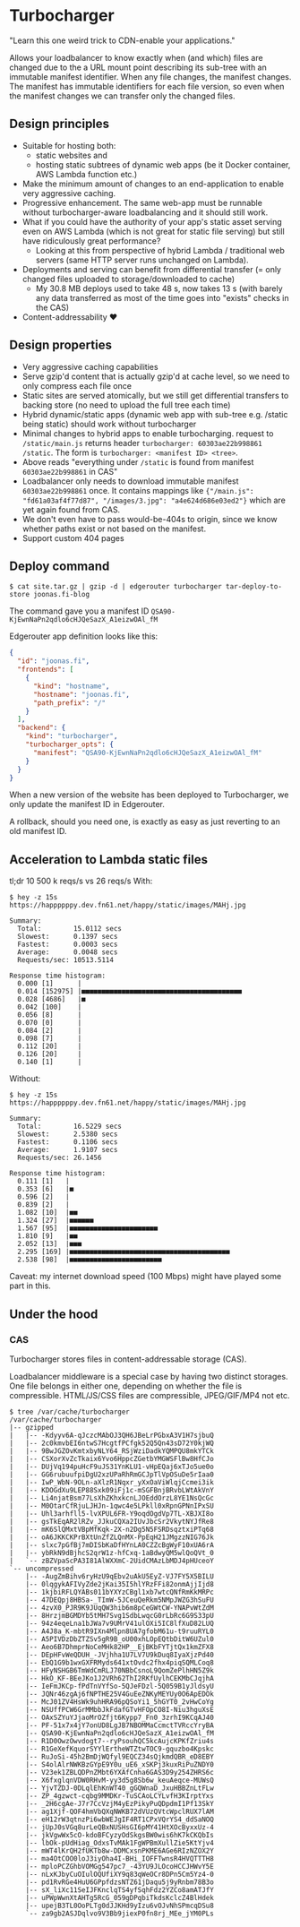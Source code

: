 Turbocharger
============

"Learn this one weird trick to CDN-enable your applications."

Allows your loadbalancer to know exactly when (and which) files are changed due to the a URL mount
point describing its sub-tree with an immutable manifest identifier.
When any file changes, the manifest changes. The manifest has immutable identifiers for each file
version, so even when the manifest changes we can transfer only the changed files.


## Design principles

- Suitable for hosting both:
	* static websites and
	* hosting static subtrees of dynamic web apps (be it Docker container, AWS Lambda function etc.)
- Make the minimum amount of changes to an end-application to enable very aggressive caching.
- Progressive enhancement. The same web-app must be runnable without turbocharger-aware loadbalancing
  and it should still work.
- What if you could have the authority of your app's static asset serving even on AWS Lambda (which is
  not great for static file serving) but still have ridiculously great performance?
	* Looking at this from perspective of hybrid Lambda / traditional web servers (same HTTP server runs unchanged on Lambda).
- Deployments and serving can benefit from differential transfer (= only changed files uploaded to storage/downloaded to cache)
	* My 30.8 MB deploys used to take 48 s, now takes 13 s (with barely any data transferred as most
	  of the time goes into "exists" checks in the CAS)
- Content-addressability ❤️


## Design properties

- Very aggressive caching capabilities
- Serve gzip'd content that is actually gzip'd at cache level, so we need to only compress each file once
- Static sites are served atomically, but we still get differential transfers to backing store
  (no need to upload the full tree each time)
- Hybrid dynamic/static apps (dynamic web app with sub-tree e.g. /static being static) should work
  without turbocharger
- Minimal changes to hybrid apps to enable turbocharging. request to `/static/main.js` returns
  header `turbocharger: 60303ae22b998861 /static`. The form is `turbocharger: <manifest ID> <tree>`.
- Above reads "everything under `/static` is found from manifest `60303ae22b998861` in CAS"
- Loadbalancer only needs to download immutable manifest `60303ae22b998861` once. It contains mappings
  like `{"/main.js": "fd61a03af4f77d87", "/images/3.jpg": "a4e624d686e03ed2"}` which are yet again found from CAS.
- We don't even have to pass would-be-404s to origin, since we know whether paths exist or not based on the manifest.
- Support custom 404 pages


## Deploy command

```console
$ cat site.tar.gz | gzip -d | edgerouter turbocharger tar-deploy-to-store joonas.fi-blog
```

The command gave you a manifest ID `QSA90-KjEwnNaPn2qdlo6cHJQeSazX_A1eizwOAl_fM`

Edgerouter app definition looks like this:

```json
{
  "id": "joonas.fi",
  "frontends": [
    {
      "kind": "hostname",
      "hostname": "joonas.fi",
      "path_prefix": "/"
    }
  ],
  "backend": {
    "kind": "turbocharger",
    "turbocharger_opts": {
      "manifest": "QSA90-KjEwnNaPn2qdlo6cHJQeSazX_A1eizwOAl_fM"
    }
  }
}
```

When a new version of the website has been deployed to Turbocharger, we only update the manifest ID in Edgerouter.

A rollback, should you need one, is exactly as easy as just reverting to an old manifest ID.


## Acceleration to Lambda static files

tl;dr 10 500 k reqs/s vs 26 reqs/s
With:

```console
$ hey -z 15s https://happppppy.dev.fn61.net/happy/static/images/MAHj.jpg

Summary:
  Total:        15.0112 secs
  Slowest:      0.1397 secs
  Fastest:      0.0003 secs
  Average:      0.0048 secs
  Requests/sec: 10513.5114

Response time histogram:
  0.000 [1]      |
  0.014 [152975] |■■■■■■■■■■■■■■■■■■■■■■■■■■■■■■■■■■■■■■■■
  0.028 [4686]   |■
  0.042 [100]    |
  0.056 [8]      |
  0.070 [0]      |
  0.084 [2]      |
  0.098 [7]      |
  0.112 [20]     |
  0.126 [20]     |
  0.140 [1]      |
```

Without:

```console
$ hey -z 15s https://happppppy.dev.fn61.net/happy/static/images/MAHj.jpg

Summary:
  Total:        16.5229 secs
  Slowest:      2.5380 secs
  Fastest:      0.1106 secs
  Average:      1.9107 secs
  Requests/sec: 26.1456

Response time histogram:
  0.111 [1]   |
  0.353 [6]   |■
  0.596 [2]   |
  0.839 [2]   |
  1.082 [10]  |■■
  1.324 [27]  |■■■■■■
  1.567 [95]  |■■■■■■■■■■■■■■■■■■■■■■
  1.810 [9]   |■■
  2.052 [13]  |■■■
  2.295 [169] |■■■■■■■■■■■■■■■■■■■■■■■■■■■■■■■■■■■■■■■■
  2.538 [98]  |■■■■■■■■■■■■■■■■■■■■■■■
```

Caveat: my internet download speed (100 Mbps) might have played some part in this.


## Under the hood

### CAS

Turbocharger stores files in content-addressable storage (CAS). 

Loadbalancer middleware is a special case by having two distinct storages. One file belongs in either one,
depending on whether the file is compressible. HTML/JS/CSS files are compressible, JPEG/GIF/MP4 not etc.

```console
$ tree /var/cache/turbocharger
/var/cache/turbocharger
|-- gzipped
|   |-- -Kdyyv6A-qJczcMAbOJ3QH6JBeLrPGbxA3V1H7sjbuQ
|   |-- 2c0kmvbEI6ntwS7HcgtfPCfgk52Q5Qn43sD72Y0kjWQ
|   |-- 9BwJGZOvKmtxbyNLY64_RSjWziDadkYQMPQU8mkYTCk
|   |-- CSXorXvZcTkaix6Yvo6HppcZGetbYMGWSFlBw8HfCJo
|   |-- DUjVq194puHcF9uJS31YnKLU1-vHpEQaj6xTJo5ue0o
|   |-- GG6rubuufpiDgU2xzUPaRhRmGCJpTlVpOSuDe5rIaa0
|   |-- IwP_WbN-9OLn-aXlzR1Nqxr_yXxOaViWlqjCcmei3ik
|   |-- KDOGdXu9LEP88Sxk09iFj1c-mSGFBnjBRvbLWtAkVnY
|   |-- Li4njatBsm77LsXhZKhxkcnLJOEddOrzL8YE1NsQcGc
|   |-- M0OtarCfRjuLJHJn-1qwc4e5LPkll0xRpnGPNnIPxSU
|   |-- Uhl3arhfll5-lvXPUL6FR-Y9oqdOgdVp7TL-XBJXI8o
|   |-- gsTkEqAR2lRZv_JJkuCQXa2IUvJbcSr2VkytNYJfRe8
|   |-- mK6SlQMxtVBpMfKqk-2X-n2Dg5N5FSRDsqztxiPTq68
|   |-- oA6JKKCKPrBXtUnZfZLQnMX-PpEqH21JMgzzNIG76Jk
|   |-- slxc7pGfBj7mDISbKaDfHYnLA0CZZcBgWyF10xUA6rA
|   |-- ybRkN9dBjhcS2qrW1z-hfCxq-1aBdwyQM5wlQoQVt_0
|   `-- zBZVpaScPA3I81AlWXXmC-2UidCMAzLbMDJ4pHUceoY
`-- uncompressed
    |-- -AugZmBihv6ryHzU9qEbv2uAkU5EyZ-VJ7FY5X5BILU
    |-- 0lqgykAFIVyZde2jKai35I5hlYRzFFi82onmAjjIjd8
    |-- 1kjbiRFLQYABs011bYXYzCBgl1xb7wtcQNfRmKkMRPc
    |-- 47DEQpj8HBSa-_TImW-5JCeuQeRkm5NMpJWZG3hSuFU
    |-- 4zvX0_PJR9K9JUqQW3hib6m8pCeGWtCW-YNAPvWtZdM
    |-- 8HrzjmBGMDYb5tMH7Svg1SdbLwqcG0rLbRc6G9S33pU
    |-- 94z4eqeLna1bJWa7v9UMrV41ulOXi5IC8lfXuD82LUQ
    |-- A4J8a_K-mbtR9IXn4Mlpn8UA7gfobM61u-t9ruuRYL0
    |-- A5PIVDzDbZTZSv5gR9B_oU00xhLOpEQtbDitW6UZul0
    |-- Aeo6B7DhmprNoCeMHk82HP__EjBKbFYTjtQx1kmZFX8
    |-- DEpHFvWeQDUH_-JVjhha1U7LV7U9kDuq8IyaXjzPd40
    |-- EbQ1G9b1wxGXFRMyds641xtOvdc2fhx4piqSQMLCoq8
    |-- HFyNSHGB6TmWdCmRLJ70NBbCsnoL9QomZePlhHN5Z9k
    |-- HkO_KF-BEeJKo1J2VRh62ThI2RKfUylhCEKMbCJqjhA
    |-- IeFmJKCp-fPdTnVYfSo-5QJeFDzl-5Q059B1yJldsyU
    |-- JQNr46zgAj6fNPTHE25V4GuEeZNKyMEYUy0O6ApEDOk
    |-- McJ01ZV4HsWk9uhHRA96pQSoYi1_5hGYT0_2vHwCoYg
    |-- NSUffPCW6GrMMbbJkFdafGTvHFOpCO8I-Niu3hguXsE
    |-- OAxSZYuYJjaoMrOZfjt6Kypp7_Fn0_3zrhI9KCqAJ40
    |-- PF-51x7x4jY7onUD8LgJB7NBOMMaCcmctTVRccYryBA
    |-- QSA90-KjEwnNaPn2qdlo6cHJQeSazX_A1eizwOAl_fM
    |-- R1D0OwzOwvdogt7--ryPsouhQC5kcAujcKPKfZriu4s
    |-- R1GeXefKquorSYYlErtheWTZtwTOC9-gquzbo4Kpskc
    |-- RuJoSi-45h2BmDjWQfyl9EQCZ34sQjkmdQBR_eD8EBY
    |-- S4olAlrNWKBzGYpE9Y0u_uE6_xSKPj3kuxRiPuZNDY0
    |-- V23ek1ZBLQDPnZMbt6YXAfCnha6GAS3D9y254ZHRS6c
    |-- X6fxglqnVDW0RHvM-yy3d5g8Sb6w_keuAeqce-MUWsQ
    |-- YjvTZDJ-0DLqlEhKnWT40_gGQWnaD_JxuHBBZnLtFLw
    |-- ZP_4gzwct-cqbg9MMDKr-TuSCAoLCYLvfH3KIrptYxs
    |-- _2H6cgAe-J7r7CcVzjM4yEzPikyPuQDpdmI1Pf13SkY
    |-- ag1Xjf-QOF4hmVbQXqNWKB72dVUzQVtcWpclRUX7lAM
    |-- eH12rW3qtnzPi6wbWEJgIF4RT1CPxVQrYS4_ddSaNOQ
    |-- jUpJ0sVGq8urLeQBxNUSHsGI6pMY41HtXOcByxxUz-4
    |-- jkVgwWx5cO-kdoBFCyzyOdSkgsBW0wis6hK7kCKQbIs
    |-- lbOk-pUdHiag_OdxsTvMAk1FgWPBmXullZie5KtYjv4
    |-- mWT4lKrQH2fUKTb8w-DDMCxsnPKME6AGe6RIzNZOX2Y
    |-- ma4OtCOO0loJ3iyOha4I-BHi_IOFFTwnsR4HVQTTTH8
    |-- mploPCZGhbVOMGg547pc7_-43YU9JLOcoHCCJHWvY5E
    |-- nLxKJbyCuOIulOQUfiXY9q83qWeOCr8DPn5Cm5Yz4-0
    |-- pd1RvRGe4HuU6GPpfdzsNTZ61jDaqu5j9yRnbm78B3o
    |-- sX_liXc11SeIJFKnclqTS4yfSqhFdz2YZCo8amATJfY
    |-- uPWpWwnXtAHTg5RcG_059gDPqbiTkdsKclcZ4BlHdek
    |-- upejB3TL0OoPLTg0dJJKHd9yIzu6vOJvNhSPmcqDSu8
    `-- za9gb2ASJDqlvo9V3Bb9jiexP0fn8rj_MEe_jYM0PLs
```
